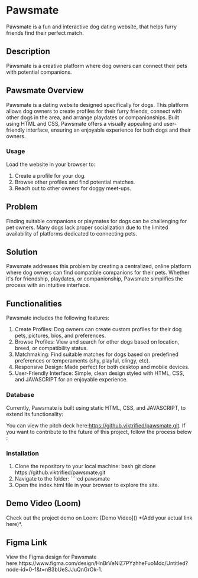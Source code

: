 <h1>Pawsmate</h1>
<p>Pawsmate is a fun and interactive dog dating website, that helps furry friends find their perfect match.</p>

<h2>Description</h2>
<p>Pawsmate is a creative platform where dog owners can connect their pets with potential companions.</p>

<h2> Pawsmate Overview</h2>
Pawsmate is a dating website designed specifically for dogs. This platform allows dog owners to create profiles for their furry friends, connect with other dogs in the area, and arrange playdates or companionships. Built using HTML and CSS, Pawsmate offers a visually appealing and user-friendly interface, ensuring an enjoyable experience for both dogs and their owners.  
<h3>Usage</h3>
Load the website in your browser to:
<ol>
   <li>Create a profile for your dog.</li>
   <li> Browse other profiles and find potential matches.</li>
   <li> Reach out to other owners for doggy meet-ups.</li>
   
</ol>

<h2> Problem </h2>
Finding suitable companions or playmates for dogs can be challenging for pet owners. Many dogs lack proper socialization due to the limited availability of platforms dedicated to connecting pets.  

<h2> Solution </h2>  
Pawsmate addresses this problem by creating a centralized, online platform where dog owners can find compatible companions for their pets. Whether it's for friendship, playdates, or companionship, Pawsmate simplifies the process with an intuitive interface.  

<h2>Functionalities</h2>  
Pawsmate includes the following features:  
<ol>
   <li> Create Profiles: Dog owners can create custom profiles for their dog pets,  pictures, bios, and preferences.  </li>
   <li> Browse Profiles: View and search for other dogs based on location, breed, or compatibility status.  </li>
   <li> Matchmaking: Find suitable matches for dogs based on predefined preferences or temperaments (shy, playful, clingy, etc).  </li>
   <li> Responsive Design: Made perfect for both desktop and mobile devices.  </li>
   <li>
 User-Friendly Interface: Simple, clean design styled with HTML, CSS, and JAVASCRIPT for an enjoyable experience.  </li>
</ol>

<h3> Database </h3>  
Currently, Pawsmate is built using static HTML, CSS, and JAVASCRIPT, to extend its functionality:

You can view the pitch deck here:https://github.viktrified/pawsmate.git. If you want to contribute to the future of this project, follow the process below :

<h3>Installation</h3>  
<ol>
   <li> Clone the repository to your local machine:  
   bash  
   git clone https://github.viktrified/pawsmate.git  </li>
   <li> Navigate to the folder:
``` cd pawsmate  </li>
   <li>Open the index.html file in your browser to explore the site.</li>
   
</ol>

<h2> Demo Video (Loom)</h2> 
Check out the project demo on Loom: [Demo Video]() *(Add your actual link here)*.  

<h2>Figma Link </h2>
View the Figma design for Pawsmate here:https://www.figma.com/design/HnBrVeNlZ7PYzhheFuoMdc/Untitled?node-id=0-1&t=nB3bUeSJJuQnGrOk-1.  

